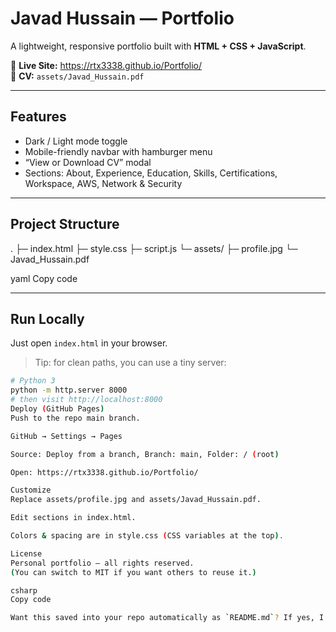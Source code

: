 # Javad Hussain — Portfolio

A lightweight, responsive portfolio built with **HTML + CSS + JavaScript**.

🔗 **Live Site:** https://rtx3338.github.io/Portfolio/  
📄 **CV:** `assets/Javad_Hussain.pdf`

---

## Features
- Dark / Light mode toggle
- Mobile-friendly navbar with hamburger menu
- “View or Download CV” modal
- Sections: About, Experience, Education, Skills, Certifications, Workspace, AWS, Network & Security

---

## Project Structure
.
├─ index.html
├─ style.css
├─ script.js
└─ assets/
  ├─ profile.jpg
  └─ Javad_Hussain.pdf

yaml
Copy code

---

## Run Locally
Just open `index.html` in your browser.

> Tip: for clean paths, you can use a tiny server:
```bash
# Python 3
python -m http.server 8000
# then visit http://localhost:8000
Deploy (GitHub Pages)
Push to the repo main branch.

GitHub → Settings → Pages

Source: Deploy from a branch, Branch: main, Folder: / (root)

Open: https://rtx3338.github.io/Portfolio/

Customize
Replace assets/profile.jpg and assets/Javad_Hussain.pdf.

Edit sections in index.html.

Colors & spacing are in style.css (CSS variables at the top).

License
Personal portfolio — all rights reserved.
(You can switch to MIT if you want others to reuse it.)

csharp
Copy code

Want this saved into your repo automatically as `README.md`? If yes, I’ll give you the exact git commands
